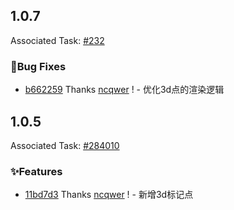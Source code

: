 ## 1.0.7

Associated Task: [#232](https://ddmkhcgpt.netease-official.lcap.163yun.com/dashboard/addWorkOrder?workOrderId=232)

### 🐛Bug Fixes

- [b662259](https://github.com/vusion/cloud-ui-materials/commit/b6622592ff042ed65ccee127c8b914d3c73cefeb) Thanks [ncqwer](https://github.com/ncqwer) ! - 优化3d点的渲染逻辑

## 1.0.5

Associated Task: [#284010](https://projectmanage.netease-official.lcap.163yun.com/dashboard/TaskDetail?id=2840101268660480)

### ✨Features

- [11bd7d3](https://github.com/vusion/cloud-ui-materials/commit/11bd7d3780086004204f283159fcf98628909549) Thanks [ncqwer](https://github.com/ncqwer) ! - 新增3d标记点

